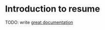 # Introduction to resume

TODO: write [great documentation](http://jacobian.org/writing/what-to-write/)
